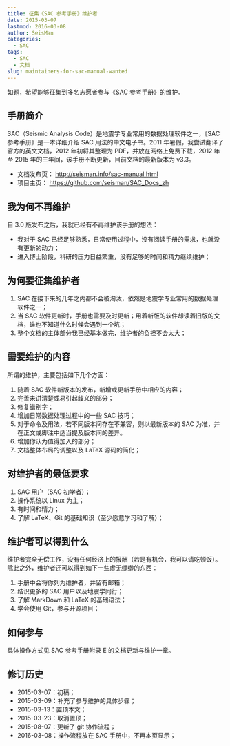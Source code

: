 ```yaml
---
title: 征集《SAC 参考手册》维护者
date: 2015-03-07
lastmod: 2016-03-08
author: SeisMan
categories:
  - SAC
tags:
  - SAC
  - 文档
slug: maintainers-for-sac-manual-wanted
---
```


如题，希望能够征集到多名志愿者参与《SAC 参考手册》的维护。

<!--more-->

## 手册简介

SAC（Seismic Analysis Code）是地震学专业常用的数据处理软件之一，《SAC 参考手册》是一本详细介绍 SAC 用法的中文电子书。2011 年暑假，我尝试翻译了官方的英文文档，2012 年初将其整理为 PDF，并放在网络上免费下载，2012 年至 2015 年的三年间，该手册不断更新，目前文档的最新版本为 v3.3。

-   文档发布页： <http://seisman.info/sac-manual.html>
-   项目主页： <https://github.com/seisman/SAC_Docs_zh>

## 我为何不再维护

自 3.0 版发布之后，我就已经有不再维护该手册的想法：

-   我对于 SAC 已经足够熟悉，日常使用过程中，没有阅读手册的需求，也就没有更新的动力；
-   进入博士阶段，科研的压力日益繁重，没有足够的时间和精力继续维护；

## 为何要征集维护者

1.  SAC 在接下来的几年之内都不会被淘汰，依然是地震学专业常用的数据处理软件之一；
2.  当 SAC 软件更新时，手册也需要及时更新；用着新版的软件却读着旧版的文档，谁也不知道什么时候会遇到一个坑；
3.  整个文档的主体部分我已经基本做完，维护者的负担不会太大；

## 需要维护的内容

所谓的维护，主要包括如下几个方面：

1.  随着 SAC 软件新版本的发布，新增或更新手册中相应的内容；
2.  完善未讲清楚或易引起歧义的部分；
3.  修复错别字；
4.  增加日常数据处理过程中的一些 SAC 技巧；
5.  对于命令及用法，若不同版本间存在不兼容，则以最新版本的 SAC 为准，并在正文或脚注中适当提及版本间的差异。
6.  增加你认为值得加入的部分；
7.  文档整体布局的调整以及 LaTeX 源码的简化；

## 对维护者的最低要求

1.  SAC 用户（SAC 初学者）；
2.  操作系统以 Linux 为主；
3.  有时间和精力；
4.  了解 LaTeX、Git 的基础知识（至少愿意学习和了解）；

## 维护者可以得到什么

维护者完全无偿工作，没有任何经济上的报酬（若是有机会，我可以请吃顿饭）。除此之外，维护者还可以得到如下一些虚无缥缈的东西：

1.  手册中会将你列为维护者，并留有邮箱；
2.  结识更多的 SAC 用户以及地震学同行；
3.  了解 MarkDown 和 LaTeX 的基础语法；
4.  学会使用 Git，参与开源项目；

## 如何参与

具体操作方式见 SAC 参考手册附录 E 的文档更新与维护一章。

## 修订历史

-   2015-03-07：初稿；
-   2015-03-09：补充了参与维护的具体步骤；
-   2015-03-13：置顶本文；
-   2015-03-23：取消置顶；
-   2015-08-07：更新了 git 协作流程；
-   2016-03-08：操作流程放在 SAC 手册中，不再本页显示；

